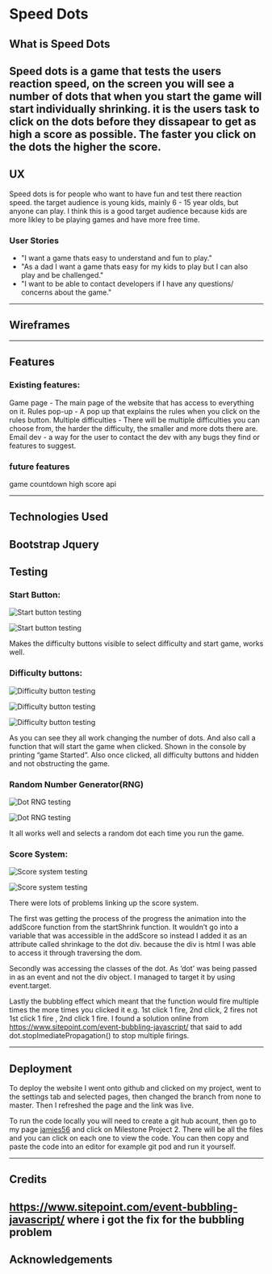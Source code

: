 # Speed Dots

## What is Speed Dots

Speed dots is a game that tests the users reaction speed, on the screen you will see a number of dots that when you start the game will start individually shrinking. it is the users task to click on the dots before they dissapear to get as high a score as possible. The faster you click on the dots the higher the score.
---
## UX
Speed dots is for people who want to have fun and test there reaction speed. the target audience is young kids, mainly 6 - 15 year olds, but anyone can play. I think this is a good target audience because kids are more likley to be playing games and have more free time.

### User Stories

* "I want a game thats easy to understand and fun to play."
* "As a dad I want a game thats easy for my kids to play but I can also play and be challenged."
* "I want to be able to contact developers if I have any questions/ concerns about the game."

---
## Wireframes

---
## Features

### Existing features:
Game page - The main page of the website that has access to everything on it.
Rules pop-up - A pop up that explains the rules when you click on the rules button.
Multiple difficulties - There will be multiple difficulties you can choose from, the harder the difficulty, the smaller and more dots there are.
Email dev - a way for the user to contact the dev with any bugs they find or features to suggest.

### future features

game countdown
high score api

---
## Technologies Used
Bootstrap
Jquery
---
## Testing

### Start Button:

![Start button testing](./assets/images/start-button-1.png)

![Start button testing](./assets/images/start-button-2.png)

Makes the difficulty buttons visible to select difficulty and start game, works well.


### Difficulty buttons:

![Difficulty button testing](./assets/images/difficulty-button-1.png)

![Difficulty button testing](./assets/images/difficulty-button-2.png)

![Difficulty button testing](./assets/images/difficulty-button-3.png)

As you can see they all work changing the number of dots. And also call a function that will start the game when clicked. Shown in the console by printing “game Started”. Also once clicked, all difficulty buttons and hidden and not obstructing the game.

###  Random Number Generator(RNG)

![Dot RNG testing](./assets/images/rng-screen.png)

![Dot RNG testing](./assets/images/rng-code.png)

It all works well and selects a random dot each time you run the game.


### Score System:

![Score system testing](./assets/images/score-screen.png)

![Score system testing](./assets/images/score-code.png)

There were lots of problems linking up the score system.

 The first was getting the process of the progress the animation into the addScore function from the startShrink function. It wouldn’t go into a variable that was accessible in the addScore so instead I added it as an attribute called shrinkage to the dot div. because the div is html I was able to access it through traversing the dom.

Secondly was accessing the classes of the dot. As ‘dot’ was being passed in as an event and not the div object. I managed to target it by using event.target.

Lastly the bubbling effect which meant that the function would fire multiple times the more times you clicked it e.g. 1st click 1 fire, 2nd click, 2 fires not 1st click 1 fire , 2nd click 1 fire. I found a solution online from https://www.sitepoint.com/event-bubbling-javascript/ that said to add dot.stopImediatePropagation() to stop multiple firings.

---
## Deployment

To deploy the website I went onto github and clicked on my project, went to the settings tab and selected pages, then changed the branch from none to master. Then I refreshed the page and the link was live.

To run the code locally you will need to create a git hub acount, then go to my page [jamies56](https://github.com/JamieS56) and click on Milestone Project 2. There will be all the files and you can click on each one to view the code. You can then copy and paste the code into an editor for example git pod and run it yourself.

---
## Credits
https://www.sitepoint.com/event-bubbling-javascript/ where i got the fix for the bubbling problem
---
## Acknowledgements 